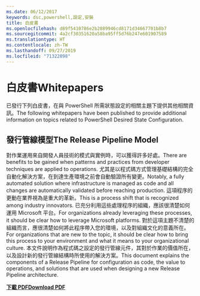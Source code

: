 ```yaml
---
ms.date: 06/12/2017
keywords: dsc,powershell,設定,安裝
title: 白皮書
ms.openlocfilehash: d89f5410786e2b2889946cd8171d34667701b8b7
ms.sourcegitcommit: 4a2cf30351620a58ba95ff5d76b247e601907589
ms.translationtype: HT
ms.contentlocale: zh-TW
ms.lasthandoff: 09/27/2019
ms.locfileid: "71322898"
---
```

# <a name="whitepapers"></a><span data-ttu-id="71c03-103">白皮書</span><span class="sxs-lookup"><span data-stu-id="71c03-103">Whitepapers</span></span>

<span data-ttu-id="71c03-104">已發行下列白皮書，在與 PowerShell 所需狀態設定的相關主題下提供其他相關資訊。</span><span class="sxs-lookup"><span data-stu-id="71c03-104">The following whitepapers have been published to provide additional information on topics related to PowerShell Desired State Configuration.</span></span>

## <a name="the-release-pipeline-model"></a><span data-ttu-id="71c03-105">發行管線模型</span><span class="sxs-lookup"><span data-stu-id="71c03-105">The Release Pipeline Model</span></span>
<span data-ttu-id="71c03-106">對作業運用來自開發人員技術的模式與實例時，可以獲得許多好處。</span><span class="sxs-lookup"><span data-stu-id="71c03-106">There are benefits to be gained when patterns and practices from developer techniques are applied to operations.</span></span> <span data-ttu-id="71c03-107">尤其是以程式碼方式管理基礎結構的完全自動化解決方案，在到達生產環境之前會自動驗證所有變更。</span><span class="sxs-lookup"><span data-stu-id="71c03-107">Notably, a fully automated solution where infrastructure is managed as code and all changes are automatically validated before reaching production.</span></span> <span data-ttu-id="71c03-108">這項程序的更動在業界視為是重大的革新。</span><span class="sxs-lookup"><span data-stu-id="71c03-108">This is a process shift that is recognized among industry innovators.</span></span> <span data-ttu-id="71c03-109">已充分利用這些處理程序的組織，應該很清楚如何運用 Microsoft 平台。</span><span class="sxs-lookup"><span data-stu-id="71c03-109">For organizations already leveraging these processes, it should be clear how to leverage Microsoft platforms.</span></span> <span data-ttu-id="71c03-110">對於這項主題不清楚的組織而言，應很清楚如何將此程序帶入您的環境，以及對組織文化的意義所在。</span><span class="sxs-lookup"><span data-stu-id="71c03-110">For organizations that are new to the topic, it should be clear how to bring this process to your environment and what it means to your organizational culture.</span></span> <span data-ttu-id="71c03-111">本文件說明作為程式碼之設定的發行管線元件，其對於作業的價值所在，以及設計新的發行管線結構時所使用的解決方案。</span><span class="sxs-lookup"><span data-stu-id="71c03-111">This document explains the components of a Release Pipeline for configuration as code, the value to operations, and solutions that are used when designing a new Release Pipeline architecture.</span></span>

<span data-ttu-id="71c03-112">**[下載 PDF](https://aka.ms/thereleasepipelinemodelpdf)**</span><span class="sxs-lookup"><span data-stu-id="71c03-112">**[Download PDF](https://aka.ms/thereleasepipelinemodelpdf)**</span></span>